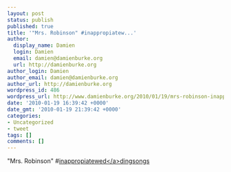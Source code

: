 ```yaml
---
layout: post
status: publish
published: true
title: '"Mrs. Robinson" #inappropiatew...'
author:
  display_name: Damien
  login: Damien
  email: damien@damienburke.org
  url: http://damienburke.org
author_login: Damien
author_email: damien@damienburke.org
author_url: http://damienburke.org
wordpress_id: 486
wordpress_url: http://www.damienburke.org/2010/01/19/mrs-robinson-inappropiatew/
date: '2010-01-19 16:39:42 +0000'
date_gmt: '2010-01-19 21:39:42 +0000'
categories:
- Uncategorized
- tweet
tags: []
comments: []
---
```

<p>"Mrs. Robinson" #<a href="http:&#47;&#47;search.twitter.com&#47;search?q=%23inappropiatewed" class="aktt_hashtag">inappropiatewed<&#47;a>dingsongs</p>

